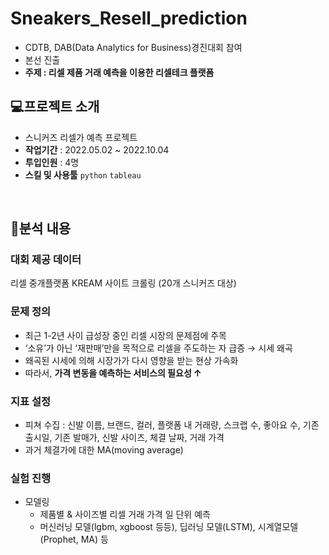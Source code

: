 # Sneakers_Resell_prediction
- CDTB, DAB(Data Analytics for Business)경진대회 참여
- 본선 진출
- **주제 : 리셀 제품 거래 예측을 이용한 리셀테크 플랫폼**

## 💻프로젝트 소개
- 스니커즈 리셀가 예측 프로젝트
- **작업기간** : 2022.05.02 ~ 2022.10.04
- **투입인원** : 4명
- **스킬 및 사용툴** `python` `tableau` 

<br>

## 📑분석 내용
### 대회 제공 데이터

리셀 중개플랫폼 KREAM 사이트 크롤링 (20개 스니커즈 대상)

### 문제 정의

- 최근 1-2년 사이 급성장 중인 리셀 시장의 문제점에 주목
- ‘소유’가 아닌 ‘재판매’만을 목적으로 리셀을 주도하는 자 급증 → 시세 왜곡
- 왜곡된 시세에 의해 시장가가 다시 영향을 받는 현상 가속화
- 따라서, **가격 변동을 예측하는 서비스의 필요성 ↑**

### 지표 설정

- 피쳐 수집 : 신발 이름, 브랜드, 컬러, 플랫폼 내 거래량, 스크랩 수, 좋아요 수, 기존 출시일, 기존 발매가, 신발 사이즈, 체결 날짜, 거래 가격
- 과거 체결가에 대한 MA(moving average)

### 실험 진행

- 모델링
    - 제품별 & 사이즈별 리셀 거래 가격 일 단위 예측
    - 머신러닝 모델(lgbm, xgboost 등등), 딥러닝 모델(LSTM), 시계열모델(Prophet, MA) 등

